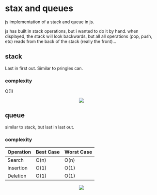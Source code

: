# stax and queues
js implementation of a stack and queue in js.

js has built in stack operations, but i wanted to do it by hand. when displayed, the stack will look backwards, but all all operations (pop, push, etc) reads from the back of the stack (really the front)...

## stack
Last in first out. Similar to pringles can.

### complexity
O(1)

<div style="text-align:center"><img src="https://www.geeksforgeeks.org/wp-content/uploads/gq/2013/03/stack.png"/></div>

## queue
similar to stack, but last in last out. 

### complexity 
| Operation | Best Case | Worst Case |
|-----------|-----------|------------|
| Search    | O(n)      | O(n)       |
| Insertion | O(1)      | O(1)       |
| Deletion  | O(1)      | O(1)       |

<div style="text-align:center"><img src="https://upload.wikimedia.org/wikipedia/commons/thumb/5/52/Data_Queue.svg/600px-Data_Queue.svg.png"/></div>


